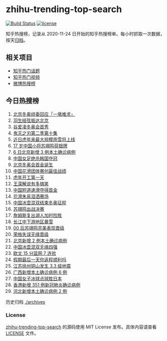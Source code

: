 # zhihu-trending-top-search

[![Build Status](https://github.com/justjavac/zhihu-trending-top-search/workflows/ci/badge.svg?branch=main)](https://github.com/justjavac/zhihu-trending-top-search/actions)
[![license](https://img.shields.io/github/license/justjavac/zhihu-trending-top-search)](https://github.com/justjavac/zhihu-trending-top-search/blob/main/LICENSE)

知乎热搜榜，记录从 2020-11-24 日开始的知乎热搜榜单。每小时抓取一次数据，按天[归档](./archives)。

## 相关项目

- [知乎热门话题](https://github.com/justjavac/zhihu-trending-hot-questions)
- [知乎热门视频](https://github.com/justjavac/zhihu-trending-hot-video)
- [微博热搜榜](https://github.com/justjavac/weibo-trending-hot-search)

## 今日热搜榜

<!-- BEGIN -->
<!-- 最后更新时间 Mon Feb 07 2022 16:08:35 GMT+0800 (China Standard Time) -->

1. [北京冬奥组委回应「一墩难求」](https://www.zhihu.com/search?q=冰墩墩)
1. [羽生结弦抵达北京](https://www.zhihu.com/search?q=羽生结弦)
1. [谷爱凌冬奥会首秀](https://www.zhihu.com/search?q=谷爱凌)
1. [鬼灭之刃第二季第十集](https://www.zhihu.com/search?q=鬼灭之刃)
1. [近日虎年来最大规模雨雪将上线](https://www.zhihu.com/search?q=虎年最大规模雨雪将上线)
1. [17 岁中国小将苏翊鸣获银牌](https://www.zhihu.com/search?q=苏翊鸣)
1. [6 日北京新增 3 例本土确诊病例](https://www.zhihu.com/search?q=北京疫情)
1. [中国女足绝杀韩国夺冠](https://www.zhihu.com/search?q=中国女足)
1. [北京冬奥会首金诞生](https://www.zhihu.com/search?q=越野滑雪)
1. [中国花滑团体赛创最佳战绩](https://www.zhihu.com/search?q=花样滑冰)
1. [虎年开工第一天](https://www.zhihu.com/search?q=虎年开工)
1. [王濛解说有多搞笑](https://www.zhihu.com/search?q=王濛解说)
1. [中国短道速滑夺得首金](https://www.zhihu.com/search?q=短道速滑)
1. [花滑朱易泪洒赛场](https://www.zhihu.com/search?q=花样滑冰)
1. [中国冰壶混双结束冬奥征程](https://www.zhihu.com/search?q=冰壶)
1. [苏翊鸣出战决赛](https://www.zhihu.com/search?q=苏翊鸣)
1. [詹姆斯复出湖人加时险胜](https://www.zhihu.com/search?q=湖人)
1. [长江中下游地区暴雪](https://www.zhihu.com/search?q=长江中下游地区暴雪)
1. [00 后苏翊鸣完美表现晋级](https://www.zhihu.com/search?q=苏翊鸣)
1. [荣格失误无缘晋级](https://www.zhihu.com/search?q=荣格)
1. [北京新增 2 例本土确诊病例](https://www.zhihu.com/search?q=北京疫情)
1. [中国冰壶混双无缘四强](https://www.zhihu.com/search?q=冰壶)
1. [欧文 15 分篮网 7 连败](https://www.zhihu.com/search?q=篮网)
1. [假期最后一天你返程顺利吗](https://www.zhihu.com/search?q=返程)
1. [江苏徐州铜山发生 3.3 级地震](https://www.zhihu.com/search?q=江苏徐州地震)
1. [广西新增本土确诊病例 6 例](https://www.zhihu.com/search?q=广西疫情)
1. [中国女子冰球点球胜日本](https://www.zhihu.com/search?q=冰球)
1. [香港新增 351 例新冠肺炎确诊病例](https://www.zhihu.com/search?q=香港疫情)
1. [河北新增本土确诊病例 2 例](https://www.zhihu.com/search?q=河北疫情)

<!-- END -->

历史归档 [./archives](./archives)

### License

[zhihu-trending-top-search](https://github.com/justjavac/zhihu-trending-top-search)
的源码使用 MIT License 发布。具体内容请查看 [LICENSE](./LICENSE) 文件。

